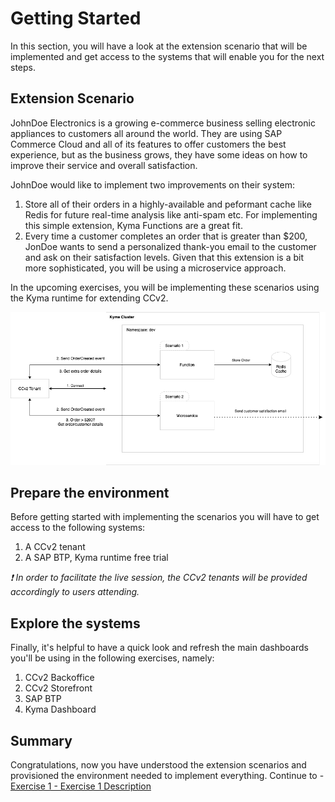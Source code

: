 # Getting Started

In this section, you will have a look at the extension scenario that will be implemented and get access to the systems that will enable you for the next steps.

## Extension Scenario

JohnDoe Electronics is a growing e-commerce business selling electronic appliances to customers all around the world. They are using SAP Commerce Cloud and all of its features to offer customers the best experience, but as the business grows, they have some ideas on how to improve their service and overall satisfaction.

JohnDoe would like to implement two improvements on their system:

1. Store all of their orders in a highly-available and peformant cache like Redis for future real-time analysis like anti-spam etc. For implementing this simple extension, Kyma Functions are a great fit.
2. Every time a customer completes an order that is greater than $200, JonDoe wants to send a personalized thank-you email to the customer and ask on their satisfaction levels. Given that this extension is a bit more sophisticated, you will be using a microservice approach.

In the upcoming exercises, you will be implementing these scenarios using the Kyma runtime for extending CCv2.

![scenario](./images/scenario.png)

## Prepare the environment

Before getting started with implementing the scenarios you will have to get access to the following systems:

1. A CCv2 tenant
2. A SAP BTP, Kyma runtime free trial

_❗ In order to facilitate the live session, the CCv2 tenants will be provided accordingly to users attending._

## Explore the systems

Finally, it's helpful to have a quick look and refresh the main dashboards you'll be using in the following exercises, namely:

1. CCv2 Backoffice
2. CCv2 Storefront
3. SAP BTP
4. Kyma Dashboard

## Summary

Congratulations, now you have understood the extension scenarios and provisioned the environment needed to implement everything.
Continue to - [Exercise 1 - Exercise 1 Description](../ex1/README.md)
